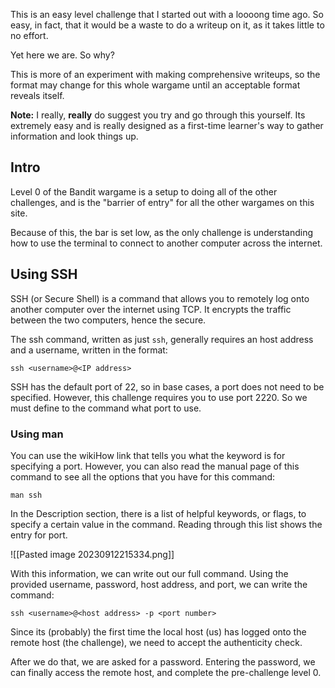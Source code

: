 This is an easy level challenge that I started out with a loooong time ago. So easy, in fact, that it would be a waste to do a writeup on it, as it takes little to no effort. 

Yet here we are. So why?

This is more of an experiment with making comprehensive writeups, so the format may change for this whole wargame until an acceptable format reveals itself.

**Note:** I really, **really** do suggest you try and go through this yourself. Its extremely easy and is really designed as a first-time learner's way to gather information and look things up.
## Intro

Level 0 of the Bandit wargame is a setup to doing all of the other challenges, and is the "barrier of entry" for all the other wargames on this site.

Because of this, the bar is set low, as the only challenge is understanding how to use the terminal to connect to another computer across the internet. 
## Using SSH

SSH (or Secure Shell) is a command that allows you to remotely log onto another computer over the internet using TCP. It encrypts the traffic between the two computers, hence the secure.

The ssh command, written as just `ssh`, generally requires an host address and a username, written in the format:

`ssh <username>@<IP address>`

SSH has the default port of 22, so in base cases, a port does not need to be specified. However, this challenge requires you to use port 2220. So we must define to the command what port to use.

### Using man
You can use the wikiHow link that tells you what the keyword is for specifying a port. However, you can also read the manual page of this command to see all the options that you have for this command:

`man ssh`

In the Description section, there is a list of helpful keywords, or flags, to specify a certain value in the command. Reading through this list shows the entry for port.

![[Pasted image 20230912215334.png]]

With this information, we can write out our full command. Using the provided username, password, host address, and port, we can write the command:

`ssh <username>@<host address> -p <port number>`

Since its (probably) the first time the local host (us) has logged onto the remote host (the challenge), we need to accept the authenticity check.

After we do that, we are asked for a password. Entering the password, we can finally access the remote host, and complete the pre-challenge level 0.